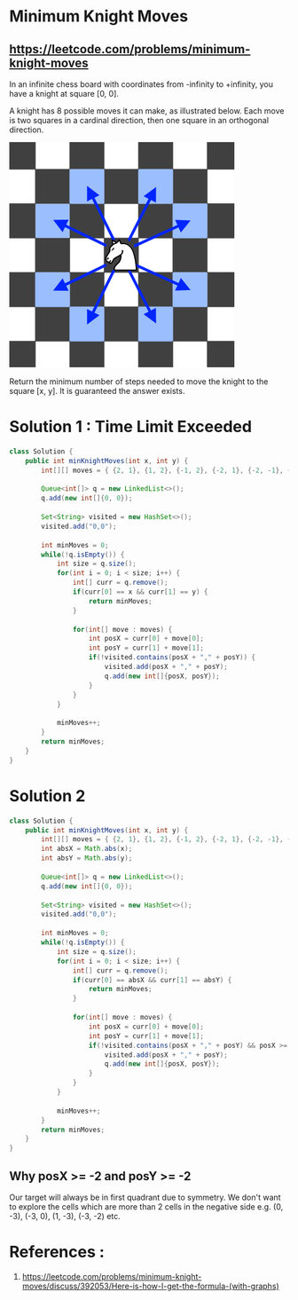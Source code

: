 # Minimum Knight Moves

## https://leetcode.com/problems/minimum-knight-moves

In an infinite chess board with coordinates from -infinity to +infinity, you have a knight at square [0, 0].

A knight has 8 possible moves it can make, as illustrated below. Each move is two squares in a cardinal direction, then one square in an orthogonal direction.

![Knight Moves](knight.png?raw=true "Knight Moves")

Return the minimum number of steps needed to move the knight to the square [x, y].  It is guaranteed the answer exists.

# Solution 1 : Time Limit Exceeded
```java
class Solution {
    public int minKnightMoves(int x, int y) {
        int[][] moves = { {2, 1}, {1, 2}, {-1, 2}, {-2, 1}, {-2, -1}, {-1, -2}, {1, -2}, {2, -1}};
        
        Queue<int[]> q = new LinkedList<>();
        q.add(new int[]{0, 0});
        
        Set<String> visited = new HashSet<>();
        visited.add("0,0");
        
        int minMoves = 0;
        while(!q.isEmpty()) {
            int size = q.size();
            for(int i = 0; i < size; i++) {
                int[] curr = q.remove();
                if(curr[0] == x && curr[1] == y) {
                    return minMoves;
                }
            
                for(int[] move : moves) {
                    int posX = curr[0] + move[0];
                    int posY = curr[1] + move[1];
                    if(!visited.contains(posX + "," + posY)) {
                        visited.add(posX + "," + posY);
                        q.add(new int[]{posX, posY});
                    }
                }
            }
            
            minMoves++;    
        }
        return minMoves;
    }
}
```

# Solution 2

```java
class Solution {
    public int minKnightMoves(int x, int y) {
        int[][] moves = { {2, 1}, {1, 2}, {-1, 2}, {-2, 1}, {-2, -1}, {-1, -2}, {1, -2}, {2, -1}};
        int absX = Math.abs(x);
        int absY = Math.abs(y);
        
        Queue<int[]> q = new LinkedList<>();
        q.add(new int[]{0, 0});
        
        Set<String> visited = new HashSet<>();
        visited.add("0,0");
        
        int minMoves = 0;
        while(!q.isEmpty()) {
            int size = q.size();
            for(int i = 0; i < size; i++) {
                int[] curr = q.remove();
                if(curr[0] == absX && curr[1] == absY) {
                    return minMoves;
                }
            
                for(int[] move : moves) {
                    int posX = curr[0] + move[0];
                    int posY = curr[1] + move[1];
                    if(!visited.contains(posX + "," + posY) && posX >= -2 && posY >= -2) {
                        visited.add(posX + "," + posY);
                        q.add(new int[]{posX, posY});
                    }
                }
            }
            
            minMoves++;    
        }
        return minMoves;
    }
}
```
## Why posX >= -2 and posY >= -2
Our target will always be in first quadrant due to symmetry. We don't want to explore the cells which are more than 2 cells in the negative side e.g. (0, -3), (-3, 0), (1, -3), (-3, -2) etc.

# References :
1. https://leetcode.com/problems/minimum-knight-moves/discuss/392053/Here-is-how-I-get-the-formula-(with-graphs)
